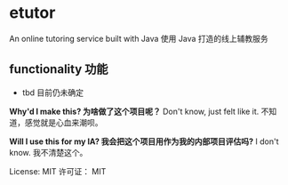 # etutor
An online tutoring service built with Java
使用 Java 打造的线上辅教服务

##  functionality 功能
- tbd 目前仍未确定

**Why'd I make this? 为啥做了这个项目呢？**
Don't know, just felt like it.
不知道，感觉就是心血来潮呗。

**Will I use this for my IA? 我会把这个项目用作为我的内部项目评估吗?**
I don't know.
我不清楚这个。

License: MIT 
许可证： MIT
